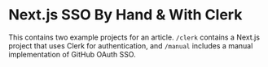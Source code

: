 # Next.js SSO By Hand & With Clerk

This contains two example projects for an article. `/clerk` contains a Next.js project that uses Clerk for authentication, and `/manual` includes a manual implementation of GitHub OAuth SSO.
